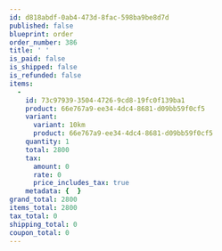 ```yaml
---
id: d818abdf-0ab4-473d-8fac-598ba9be8d7d
published: false
blueprint: order
order_number: 386
title: ' '
is_paid: false
is_shipped: false
is_refunded: false
items:
  -
    id: 73c97939-3504-4726-9cd8-19fc0f139ba1
    product: 66e767a9-ee34-4dc4-8681-d09bb59f0cf5
    variant:
      variant: 10km
      product: 66e767a9-ee34-4dc4-8681-d09bb59f0cf5
    quantity: 1
    total: 2800
    tax:
      amount: 0
      rate: 0
      price_includes_tax: true
    metadata: {  }
grand_total: 2800
items_total: 2800
tax_total: 0
shipping_total: 0
coupon_total: 0
---
```

